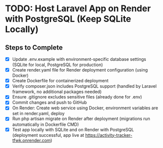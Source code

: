 # TODO: Host Laravel App on Render with PostgreSQL (Keep SQLite Locally)

## Steps to Complete

- [x] Update .env.example with environment-specific database settings (SQLite for local, PostgreSQL for production)
- [x] Create render.yaml file for Render deployment configuration (using Docker)
- [x] Create Dockerfile for containerized deployment
- [x] Verify composer.json includes PostgreSQL support (handled by Laravel framework, no additional packages needed)
- [x] Ensure .gitignore excludes sensitive files (already done for .env)
- [x] Commit changes and push to GitHub
- [x] On Render: Create web service using Docker, environment variables are set in render.yaml, deploy
- [x] Run php artisan migrate on Render after deployment (migrations run automatically in Dockerfile CMD)
- [x] Test app locally with SQLite and on Render with PostgreSQL (deployment successful, app live at https://activity-tracker-tfwk.onrender.com)
